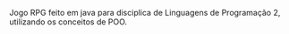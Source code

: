 Jogo RPG feito em java para disciplica de Linguagens de Programação 2, utilizando os conceitos de POO.
